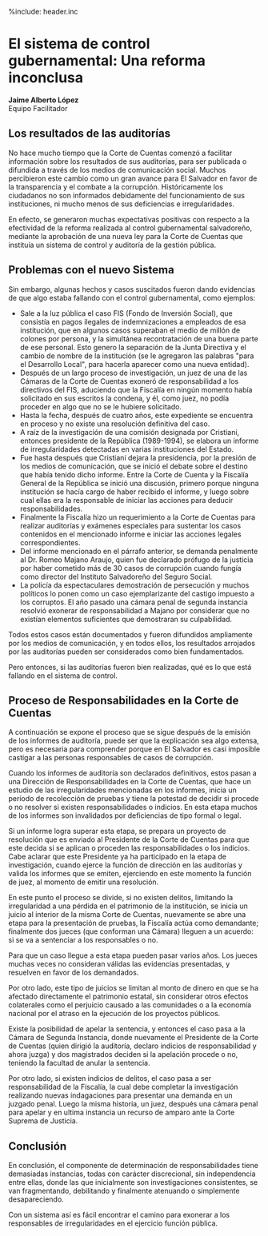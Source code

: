 %include: header.inc

# El sistema de control gubernamental: Una reforma inconclusa

**Jaime Alberto López**  
Equipo Facilitador

## Los resultados de las auditorías 

No hace mucho tiempo que la Corte de Cuentas comenzó a facilitar información
sobre los resultados de sus auditorías, para ser publicada o difundida a través
de los medios de comunicación social. Muchos percibieron este cambio como un
gran avance para El Salvador en favor de la transparencia y el combate a la
corrupción. Históricamente los ciudadanos no son informados debidamente del
funcionamiento de sus instituciones, ni mucho menos de sus deficiencias e
irregularidades.

En efecto, se generaron muchas expectativas positivas con respecto a la
efectividad de la reforma realizada al control gubernamental salvadoreño,
mediante la aprobación de una nueva ley para la Corte de Cuentas que instituía
un sistema de control y auditoría de la gestión pública.

## Problemas con el nuevo Sistema 

Sin embargo, algunas hechos y casos suscitados fueron dando evidencias de que
algo estaba fallando con el control gubernamental, como ejemplos:

- Sale a la luz pública el caso FIS (Fondo de Inversión Social), que consistía
en pagos ilegales de indemnizaciones a empleados de esa institución, que en
algunos casos superaban el medio de millón de colones por persona, y la
simultánea recontratación de una buena parte de ese personal. Esto genero la
separación de la Junta Directiva y el cambio de nombre de la institución (se le
agregaron las palabras "para el Desarrollo Local", para hacerla aparecer como
una nueva entidad).
- Después de un largo proceso de investigación, un juez de una de las Cámaras
de la Corte de Cuentas exoneró de responsabilidad a los directivos del FIS,
aduciendo que la Fiscalía en ningún momento había solicitado en sus escritos la
condena, y él, como juez, no podía proceder en algo que no se le hubiere
solicitado.
- Hasta la fecha, después de cuatro años, este expediente se encuentra en
proceso y no existe una resolución definitiva del caso.
- A raíz de la investigación de una comisión designada por Cristiani, entonces
presidente de la República (1989-1994), se elabora un informe de irregularidades
detectadas en varias instituciones del Estado.
- Fue hasta después que Cristiani dejara la presidencia, por la presión de los
medios de comunicación, que se inició el debate sobre el destino que había
tenido dicho informe. Entre la Corte de Cuenta y la Fiscalía General de la
República se inició una discusión, primero porque ninguna institución se hacía
cargo de haber recibido el informe, y luego sobre cual ellas era la responsable
de iniciar las acciones para deducir responsabilidades.
- Finalmente la Fiscalía hizo un requerimiento a la Corte de Cuentas para
realizar auditorías y exámenes especiales para sustentar los casos contenidos en
el mencionado informe e iniciar las acciones legales correspondientes.
- Del informe mencionado en el párrafo anterior, se demanda penalmente al Dr.
Romeo Majano Araujo, quien fue declarado prófugo de la justicia por haber
cometido más de 30 casos de corrupción cuando fungía como director del Instituto
Salvadoreño del Seguro Social.
- La policía da espectaculares demostración de persecución y muchos políticos
lo ponen como un caso ejemplarizante del castigo impuesto a los corruptos. El
año pasado una cámara penal de segunda instancia resolvió exonerar de
responsabilidad a Majano por considerar que no existían elementos suficientes
que demostraran su culpabilidad.

Todos estos casos están documentados y fueron difundidos ampliamente por los
medios de comunicación, y en todos ellos, los resultados arrojados por las
auditorías pueden ser considerados como bien fundamentados.

Pero entonces, si las auditorías fueron bien realizadas, qué es lo que está
fallando en el sistema de control.

## Proceso de Responsabilidades en la Corte de Cuentas 

A continuación se expone el proceso que se sigue después de la emisión de los
informes de auditoría, puede ser que la explicación sea algo extensa, pero es
necesaria para comprender porque en El Salvador es casi imposible castigar a las
personas responsables de casos de corrupción.

Cuando los informes de auditoría son declarados definitivos, estos pasan a una
Dirección de Responsabilidades en la Corte de Cuentas, que hace un estudio de
las irregularidades mencionadas en los informes, inicia un período de
recolección de pruebas y tiene la potestad de decidir si procede o no resolver
si existen responsabilidades o indicios. En esta etapa muchos de los informes
son invalidados por deficiencias de tipo formal o legal.

Si un informe logra superar esta etapa, se prepara un proyecto de resolución que
es enviado al Presidente de la Corte de Cuentas para que este decida si se
aplican o proceden las responsabilidades o los indicios. Cabe aclarar que este
Presidente ya ha participado en la etapa de investigación, cuando ejerce la
función de dirección en las auditorías y valida los informes que se emiten,
ejerciendo en este momento la función de juez, al momento de emitir una
resolución.

En este punto el proceso se divide, si no existen delitos, limitando la
irregularidad a una pérdida en el patrimonio de la institución, se inicia un
juicio al interior de la misma Corte de Cuentas, nuevamente se abre una etapa
para la presentación de pruebas, la Fiscalía actúa como demandante; finalmente
dos jueces (que conforman una Cámara) lleguen a un acuerdo: si se va a
sentenciar a los responsables o no.

Para que un caso llegue a esta etapa pueden pasar varios años. Los jueces muchas
veces no consideran válidas las evidencias presentadas, y resuelven en favor de
los demandados.

Por otro lado, este tipo de juicios se limitan al monto de dinero en que se ha
afectado directamente el patrimonio estatal, sin considerar otros efectos
colaterales como el perjuicio causado a las comunidades o a la economía nacional
por el atraso en la ejecución de los proyectos públicos.

Existe la posibilidad de apelar la sentencia, y entonces el caso pasa a la
Cámara de Segunda Instancia, donde nuevamente el Presidente de la Corte de
Cuentas (quien dirigió la auditoría, declaro indicios de responsabilidad y ahora
juzga) y dos magistrados deciden si la apelación procede o no, teniendo la
facultad de anular la sentencia.

Por otro lado, si existen indicios de delitos, el caso pasa a ser
responsabilidad de la Fiscalía, la cual debe completar la investigación
realizando nuevas indagaciones para presentar una demanda en un juzgado penal.
Luego la misma historia, un juez, después una cámara penal para apelar y en
ultima instancia un recurso de amparo ante la Corte Suprema de Justicia.

## Conclusión 

En conclusión, el componente de determinación de responsabilidades tiene
demasiadas instancias, todas con carácter discrecional, sin independencia entre
ellas, donde las que inicialmente son investigaciones consistentes, se van
fragmentando, debilitando y finalmente atenuando o simplemente desapareciendo.

Con un sistema así es fácil encontrar el camino para exonerar a los responsables
de irregularidades en el ejercicio función pública.
